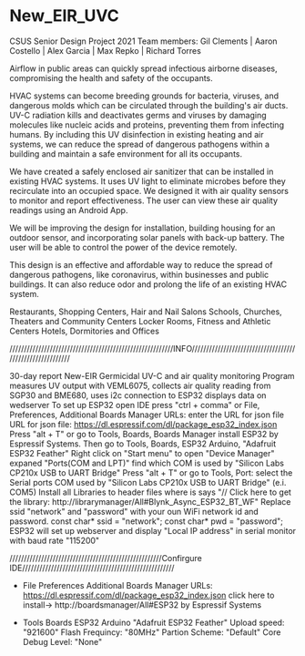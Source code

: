 # New_EIR_UVC

CSUS Senior Design Project 2021
Team members: Gil Clements | Aaron Costello | Alex Garcia | Max Repko | Richard Torres

Airflow in public areas can quickly spread infectious airborne diseases, compromising the health and safety of the occupants.

HVAC systems can become breeding grounds for bacteria, viruses, and dangerous molds which can be circulated through the building's air ducts. UV-C radiation kills and deactivates germs and viruses by damaging molecules like nucleic acids and proteins, preventing them from infecting humans. By including this UV disinfection in existing heating and air systems, we can reduce the spread of dangerous pathogens within a building and maintain a safe environment for all its occupants. 

We have created a safely enclosed air sanitizer that can be installed in existing HVAC systems. It uses UV light to eliminate microbes before they recirculate into an occupied space. We designed it with air quality sensors to monitor and report effectiveness. The user can view these air quality readings using an Android App. 

We will be improving the design for installation, building housing for an outdoor sensor, and incorporating solar panels with back-up battery. The user will be able to control the power of the device remotely.

This design is an effective and affordable way to reduce the spread of dangerous pathogens, like coronavirus, within businesses and public buildings. It can also reduce odor and prolong the life of an existing HVAC system.

Restaurants, Shopping Centers, Hair and Nail Salons 
Schools, Churches,  Theaters and Community Centers 
Locker Rooms, Fitness and Athletic Centers 
Hotels, Dormitories and Offices  

/////////////////////////////////////////////////////////INFO/////////////////////////////////////////////////////////

30-day report New-EIR Germicidal UV-C and air quality monitoring
Program measures UV output with VEML6075, collects air quality reading from SGP30 and BME680, uses i2c connection to ESP32 displays data on wedserver
To set up ESP32 open IDE press "ctrl + comma" or File, Preferences, Additional Boards Manager URLs: enter the URL for json file
  URL for json file:  https://dl.espressif.com/dl/package_esp32_index.json
Press "alt + T" or go to Tools, Boards, Boards Manager install ESP32 by Espressif Systems. Then go to Tools, Boards, ESP32 Arduino, "Adafruit ESP32 Feather"
Right click on "Start menu" to open "Device Manager" expaned "Ports(COM and LPT)" find which COM is used by "Silicon Labs CP210x USB to UART Bridge"
Press "alt + T" or go to Tools, Port: select the Serial ports COM used by "Silicon Labs CP210x USB to UART Bridge" (e.i. COM5)
Install all Libraries to header files where is says "// Click here to get the library: http://librarymanager/All#Blynk_Async_ESP32_BT_WF"
Replace ssid "network" and "password" with your oun WiFi network id and password.
const char* ssid = "network";
const char* pwd  = "password";
ESP32 will set up webserver and display "Local IP address" in serial monitor with baud rate "115200"

/////////////////////////////////////////////////////Confirgure IDE/////////////////////////////////////////////////////

 * File
    Preferences
      Additional Boards Manager URLs: 
  https://dl.espressif.com/dl/package_esp32_index.json
  click here to install-> http://boardsmanager/All#ESP32 by Espressif Systems

 * Tools
    Boards
      ESP32 Arduino
        "Adafruit ESP32 Feather"
  Upload speed: "921600"
  Flash Frequincy: "80MHz"
  Partion Scheme: "Default"
  Core Debug Level: "None"

